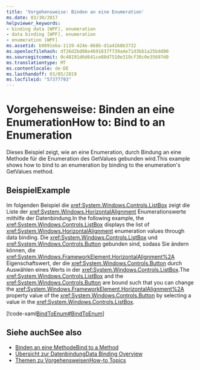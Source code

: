 ```yaml
---
title: 'Vorgehensweise: Binden an eine Enumeration'
ms.date: 03/30/2017
helpviewer_keywords:
- binding data [WPF], enumeration
- data binding [WPF], enumeration
- enumeration [WPF]
ms.assetid: b9091eba-1119-424e-868b-d1a4168b3732
ms.openlocfilehash: df26d2bd08e4691837f739a4e71d3bb1a25bdd00
ms.sourcegitcommit: 0c48191d6d641ce88d7510e319cf38c0e35697d0
ms.translationtype: MT
ms.contentlocale: de-DE
ms.lasthandoff: 03/05/2019
ms.locfileid: "57377793"
---
```

# <a name="how-to-bind-to-an-enumeration"></a><span data-ttu-id="eb882-102">Vorgehensweise: Binden an eine Enumeration</span><span class="sxs-lookup"><span data-stu-id="eb882-102">How to: Bind to an Enumeration</span></span>
<span data-ttu-id="eb882-103">Dieses Beispiel zeigt, wie an eine Enumeration, durch Bindung an eine Methode für die Enumeration des GetValues gebunden wird.</span><span class="sxs-lookup"><span data-stu-id="eb882-103">This example shows how to bind to an enumeration by binding to the enumeration's GetValues method.</span></span>  
  
## <a name="example"></a><span data-ttu-id="eb882-104">Beispiel</span><span class="sxs-lookup"><span data-stu-id="eb882-104">Example</span></span>  
 <span data-ttu-id="eb882-105">Im folgenden Beispiel die <xref:System.Windows.Controls.ListBox> zeigt die Liste der <xref:System.Windows.HorizontalAlignment> Enumerationswerte mithilfe der Datenbindung.</span><span class="sxs-lookup"><span data-stu-id="eb882-105">In the following example, the <xref:System.Windows.Controls.ListBox> displays the list of <xref:System.Windows.HorizontalAlignment> enumeration values through data binding.</span></span> <span data-ttu-id="eb882-106">Die <xref:System.Windows.Controls.ListBox> und <xref:System.Windows.Controls.Button> gebunden sind, sodass Sie ändern können, die <xref:System.Windows.FrameworkElement.HorizontalAlignment%2A> Eigenschaftswert, der die <xref:System.Windows.Controls.Button> durch Auswählen eines Werts in der <xref:System.Windows.Controls.ListBox>.</span><span class="sxs-lookup"><span data-stu-id="eb882-106">The <xref:System.Windows.Controls.ListBox> and the <xref:System.Windows.Controls.Button> are bound such that you can change the <xref:System.Windows.FrameworkElement.HorizontalAlignment%2A> property value of the <xref:System.Windows.Controls.Button> by selecting a value in the <xref:System.Windows.Controls.ListBox>.</span></span>  
  
 [!code-xaml[BindToEnum#BindToEnum](~/samples/snippets/csharp/VS_Snippets_Wpf/BindToEnum/CS/Window1.xaml#bindtoenum)]  
  
## <a name="see-also"></a><span data-ttu-id="eb882-107">Siehe auch</span><span class="sxs-lookup"><span data-stu-id="eb882-107">See also</span></span>
- [<span data-ttu-id="eb882-108">Binden an eine Methode</span><span class="sxs-lookup"><span data-stu-id="eb882-108">Bind to a Method</span></span>](how-to-bind-to-a-method.md)
- [<span data-ttu-id="eb882-109">Übersicht zur Datenbindung</span><span class="sxs-lookup"><span data-stu-id="eb882-109">Data Binding Overview</span></span>](data-binding-overview.md)
- [<span data-ttu-id="eb882-110">Themen zu Vorgehensweisen</span><span class="sxs-lookup"><span data-stu-id="eb882-110">How-to Topics</span></span>](data-binding-how-to-topics.md)
